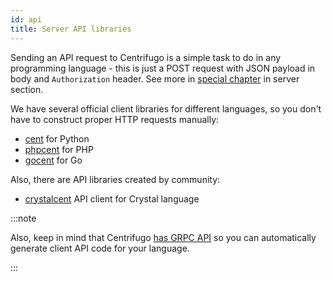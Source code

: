```yaml
---
id: api
title: Server API libraries 
---
```


Sending an API request to Centrifugo is a simple task to do in any programming language - this is just a POST request with JSON payload in body and `Authorization` header. See more in [special chapter](../server/server_api#http_api) in server section.

We have several official client libraries for different languages, so you don't have to construct proper HTTP requests manually:

* [cent](https://github.com/centrifugal/cent) for Python
* [phpcent](https://github.com/centrifugal/phpcent) for PHP
* [gocent](https://github.com/centrifugal/gocent) for Go

Also, there are API libraries created by community:

* [crystalcent](https://github.com/devops-israel/crystalcent) API client for Crystal language

:::note

Also, keep in mind that Centrifugo [has GRPC API](../server/server_api#grpc_api) so you can automatically generate client API code for your language.

:::
